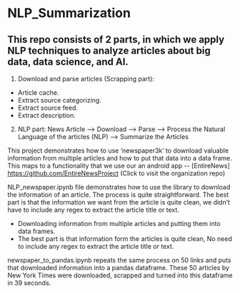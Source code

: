 # NLP_Summarization

## This repo consists of 2 parts, in which we apply NLP techniques to analyze articles about big data, data science, and AI.

1. Download and parse articles (Scrapping part):
* Article cache.
* Extract source categorizing.
* Extract source feed.
* Extract description.

2. NLP part: 
News Article --> Download --> Parse --> Process the Natural Language of the articles (NLP) --> Summarize the Articles 

This project demonstrates how to use ‘newspaper3k’ to download valuable information from multiple articles and how to put that data into a data frame. This maps to a functionality that we use our an android app -- [EntireNews] <https://github.com/EntireNewsProject> (Click to visit the organization repo)

NLP_newspaper.ipynb file demonstrates how to use the library to download the information of an article. The process is quite straightforward. The best part is that the information we want from the article is quite clean, we didn’t have to include any regex to extract the article title or text.

* Downloading information from multiple articles and putting them into data frames.
* The best part is that information form the articles is quite clean, No need to include any regex to extract the article title or text. 


newspaper_to_pandas.ipynb repeats the same process on 50 links and puts that downloaded information into a pandas dataframe. These 50 articles by New York Times were downloaded, scrapped and turned into this dataframe in 39 seconds. 
